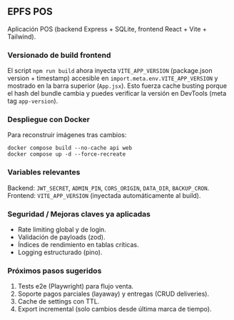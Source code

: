 ## EPFS POS

Aplicación POS (backend Express + SQLite, frontend React + Vite + Tailwind).

### Versionado de build frontend

El script `npm run build` ahora inyecta `VITE_APP_VERSION` (package.json version + timestamp) accesible en `import.meta.env.VITE_APP_VERSION` y mostrado en la barra superior (`App.jsx`). Esto fuerza cache busting porque el hash del bundle cambia y puedes verificar la versión en DevTools (meta tag `app-version`).

### Despliegue con Docker

Para reconstruir imágenes tras cambios:
```
docker compose build --no-cache api web
docker compose up -d --force-recreate
```

### Variables relevantes
Backend: `JWT_SECRET`, `ADMIN_PIN`, `CORS_ORIGIN`, `DATA_DIR`, `BACKUP_CRON`.
Frontend: `VITE_APP_VERSION` (inyectada automáticamente al build).

### Seguridad / Mejoras claves ya aplicadas
- Rate limiting global y de login.
- Validación de payloads (zod).
- Índices de rendimiento en tablas críticas.
- Logging estructurado (pino).

### Próximos pasos sugeridos
1. Tests e2e (Playwright) para flujo venta.
2. Soporte pagos parciales (layaway) y entregas (CRUD deliveries).
3. Cache de settings con TTL.
4. Export incremental (solo cambios desde última marca de tiempo).
